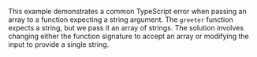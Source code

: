 This example demonstrates a common TypeScript error when passing an array to a function expecting a string argument. The `greeter` function expects a string, but we pass it an array of strings.  The solution involves changing either the function signature to accept an array or modifying the input to provide a single string.